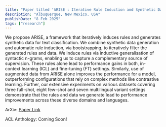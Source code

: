 ```yaml
---
title: "Paper titled 'ARISE : Iterative Rule Induction and Synthetic Data Generation for Text Classification' accepted at NAACL 2025"
description: "Albuquerque, New Mexico, USA"
publishDate: "8 Feb 2025"
tags: ["research"]
---
```

We propose ARISE, a framework that iteratively induces rules and generates synthetic data for text classification. We combine synthetic data generation and automatic rule induction, via bootstrapping, to iteratively filter the generated rules and data. We induce rules via inductive generalisation of syntactic n-grams, enabling us to capture a complementary source of supervision. These rules alone lead to performance gains in both, in-context learning (ICL) and fine-tuning (FT) settings. Similarly, use of augmented data from ARISE alone improves the  performance for a model, outperforming configurations that rely on complex methods like contrastive learning. Further, our extensive experiments on various datasets covering three full-shot, eight few-shot and seven multilingual variant settings demonstrate that the rules and data we generate lead to performance improvements across these diverse domains and languages.

ArXiv: [Paper Link](https://arxiv.org/abs/2502.05923)

ACL Anthology: Coming Soon!

